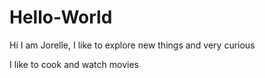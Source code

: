 # Hello-World
Hi 
I am Jorelle, I like to explore new things and very curious


I like to cook and watch movies
